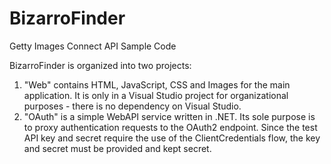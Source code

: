 BizarroFinder
=============

Getty Images Connect API Sample Code

BizarroFinder is organized into two projects:
  1. "Web" contains HTML, JavaScript, CSS and Images for the main application. It is only in a Visual Studio project for organizational purposes - there is no dependency on Visual Studio.
  2. "OAuth" is a simple WebAPI service written in .NET. Its sole purpose is to proxy authentication requests to the OAuth2 endpoint. Since the test API key and secret require the use of the ClientCredentials flow, the key and secret must be provided and kept secret.
